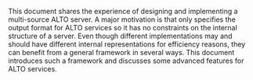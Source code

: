 <!-- why we need to design a multi-source ALTO server [[[-->

This document shares the experience of designing and implementing a
multi-source ALTO server. A major motivation is that [](#RFC7285) only
specifies the output format for ALTO services so it has no constraints on the
internal structure of a server. Even though different implementations may and
should have different internal representations for efficiency reasons, they can
benefit from a general framework in several ways. This document introduces such
a framework and discusses some advanced features for ALTO services.

<!-- ]]] -->
